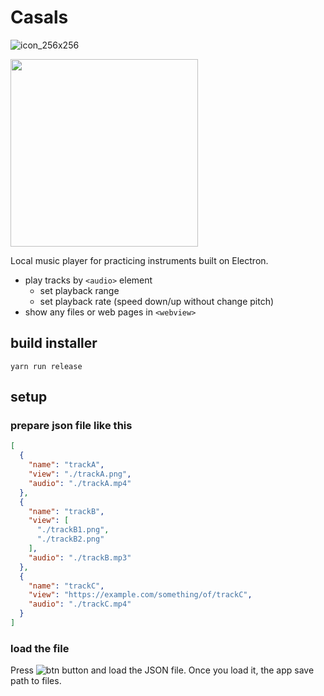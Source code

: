 # Casals

![icon_256x256](https://user-images.githubusercontent.com/4372047/43401735-e59e3e14-944b-11e8-9cab-55b4d35a1028.png)

<img src="https://user-images.githubusercontent.com/4372047/43401598-8ae2c81e-944b-11e8-970b-50fc7ef8edb6.png" width="300">

Local music player for practicing instruments built on Electron.

- play tracks by `<audio>` element
  - set playback range
  - set playback rate (speed down/up without change pitch)
- show any files or web pages in `<webview>`

## build installer

```
yarn run release
```

## setup

### prepare json file like this

```json
[
  {
    "name": "trackA",
    "view": "./trackA.png",
    "audio": "./trackA.mp4"
  },
  {
    "name": "trackB",
    "view": [
      "./trackB1.png",
      "./trackB2.png"
    ],
    "audio": "./trackB.mp3"
  },
  {
    "name": "trackC",
    "view": "https://example.com/something/of/trackC",
    "audio": "./trackC.mp4"
  }
]
```

### load the file

Press ![btn](https://user-images.githubusercontent.com/4372047/43402353-85493b02-944d-11e8-811a-ee1e17b794be.png) button and load the  JSON file. Once you load it, the app save path to files.


